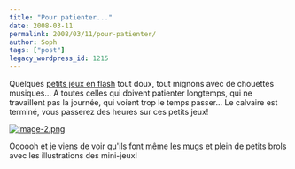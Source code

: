 ```yaml
---
title: "Pour patienter..."
date: 2008-03-11
permalink: 2008/03/11/pour-patienter/
author: Soph
tags: ["post"]
legacy_wordpress_id: 1215
---
```


Quelques [petits jeux en flash](http://www.ferryhalim.com/orisinal/) tout doux, tout mignons avec de chouettes musiques... A toutes celles qui doivent patienter longtemps, qui ne travaillent pas la journée, qui voient trop le temps passer... Le calvaire est terminé, vous passerez des heures sur ces petits jeux!

<a href="http://www.ferryhalim.com/orisinal/" title="image-2.png"><img src="http://64k.be/wp-content/uploads/2008/03/image-2.png" alt="image-2.png" /></a>

<!-- excerpt -->

Oooooh et je viens de voir qu'ils font même [les mugs](http://www.cafepress.com/orisinal/105138) et plein de petits brols avec les illustrations des mini-jeux!
